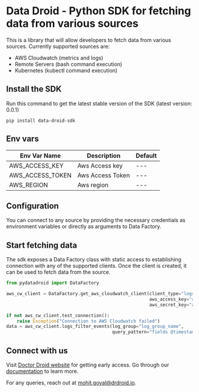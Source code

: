 # Data Droid - Python SDK for fetching data from various sources

This is a library that will allow developers to fetch data from various sources.
Currently supported sources are:

- AWS Cloudwatch (metrics and logs)
- Remote Servers (bash command execution)
- Kubernetes (kubectl command execution)

## Install the SDK

Run this command to get the latest stable version of the SDK (latest version: 0.0.1)

```
pip install data-droid-sdk
```

## Env vars

| Env Var Name     | Description      | Default |   
|------------------|------------------|---------|
| AWS_ACCESS_KEY   | Aws Access key   | ---     |
| AWS_ACCESS_TOKEN | Aws Access Token | ---     |   
| AWS_REGION       | Aws region       | ---     |   

## Configuration

You can connect to any source by providing the necessary credentials as environment variables or directly as arguments
to Data Factory.

## Start fetching data

The sdk exposes a Data Factory class with static access to establishing connection with any of the supported clients.
Once the client is created, it can be used to fetch data from the source.

```python
from pydatadroid import DataFactory

aws_cw_client = DataFactory.get_aws_cloudwatch_client(client_type="logs", region="aws-region",
                                                      aws_access_key="aws-access-key",
                                                      aws_secret_key="aws-secret-key")

if not aws_cw_client.test_connection():
    raise Exception("Connection to AWS Cloudwatch failed")
data = aws_cw_client.logs_filter_events(log_group="log_group_name",
                                        query_pattern="fields @timestamp, @message | limit 1")


```

## Connect with us

Visit [Doctor Droid website](https://drdroid.io?utm_param=github-py) for getting early access.
Go through our [documentation](https://docs.drdroid.io?utm_param=github-py) to learn more.

For any queries, reach out at [mohit.goyal@drdroid.io](mailto:mohit.goyal@drdroid.io).
